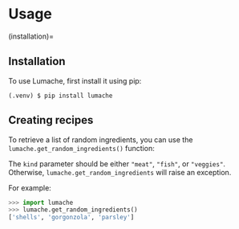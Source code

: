 # Usage

(installation)=
## Installation

To use Lumache, first install it using pip:

```console
(.venv) $ pip install lumache
```

## Creating recipes

To retrieve a list of random ingredients,
you can use the `lumache.get_random_ingredients()` function:

The `kind` parameter should be either `"meat"`, `"fish"`,
or `"veggies"`. Otherwise, `lumache.get_random_ingredients`
will raise an exception.

For example:

```python
>>> import lumache
>>> lumache.get_random_ingredients()
['shells', 'gorgonzola', 'parsley']
``` 